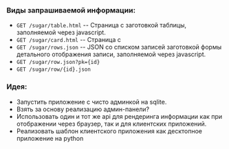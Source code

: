 ### Виды запрашиваемой информации:
  - ```GET /sugar/table.html``` -- Страница с заготовкой таблицы,
        заполняемой через javascript.
  - ```GET /sugar/card.html``` -- Страница с
  - ```GET /sugar/rows.json``` -- JSON со списком записей
    заготовкой формы детального отображения
    записи, заполняемой через javascript.
  - ```GET /sugar/row.json?pk={id}``` 
  - ```GET /sugar/row/{id}.json``` 
  
### Идея:
 - Запустить приложение с чисто админкой на sqlite.
 - Взять за основу реализацию админ-панели?
 - Использовать один и тот же api для рендеринга
 информации как при отображении через браузер,
 так и для клиентских приложений.
 - Реализовать шаблон клиентского приложения как
 десктопное приложение на python